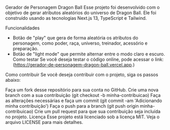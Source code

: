 Gerador de Personagem Dragon Ball
Esse projeto foi desenvolvido com o objetivo de gerar atributos aleatórios do universo de Dragon Ball. Ele foi construído usando as tecnologias Next.js 13, TypeScript e Tailwind.

Funcionalidades
- Botão de "play" que gera de forma aleatória os atributos do personagem, como poder, raça, universo, treinador, acessório e preparação.
- Botão de "light mode" que permite alternar entre o modo claro e escuro.
Como testar
Se você deseja testar o código online, pode acessar o link: (https://gerador-de-personagem-dragon-ball.vercel.app.)

Como contribuir
Se você deseja contribuir com o projeto, siga os passos abaixo:

Faça um fork desse repositório para sua conta no GitHub.
Crie uma nova branch com a sua contribuição (git checkout -b minha-contribuicao)
Faça as alterações necessárias e faça um commit (git commit -am 'Adicionando minha contribuição')
Faça o push para a branch (git push origin minha-contribuicao)
Crie um pull request para que sua contribuição seja incluída no projeto.
Licença
Esse projeto está licenciado sob a licença MIT. Veja o arquivo LICENSE para mais detalhes.